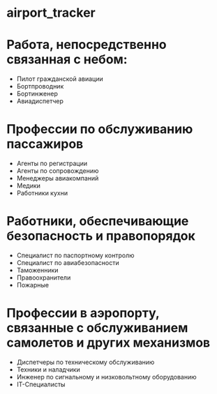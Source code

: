 # airport_tracker

# Работа, непосредственно связанная с небом:

- Пилот гражданской авиации
- Бортпроводник
- Бортинженер
- Авиадиспетчер

# Профессии по обслуживанию пассажиров
- Агенты по регистрации
- Агенты по сопровождению
- Менеджеры авиакомпаний
- Медики
- Работники кухни

# Работники, обеспечивающие безопасность и правопорядок
- Специалист по паспортному контролю
- Специалист по авиабезопасности
- Таможенники
- Правоохранители
- Пожарные

# Профессии в аэропорту, связанные с обслуживанием самолетов и других механизмов
- Диспетчеры по техническому обслуживанию
- Техники и наладчики
- Инженер по сигнальному и низковольтному оборудованию
- IT-Специалисты
